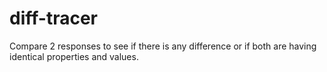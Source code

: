 # diff-tracer
Compare 2 responses to see if there is any difference or if both are having identical properties and values.
